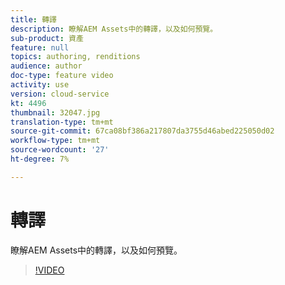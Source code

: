 ```yaml
---
title: 轉譯
description: 瞭解AEM Assets中的轉譯，以及如何預覽。
sub-product: 資產
feature: null
topics: authoring, renditions
audience: author
doc-type: feature video
activity: use
version: cloud-service
kt: 4496
thumbnail: 32047.jpg
translation-type: tm+mt
source-git-commit: 67ca08bf386a217807da3755d46abed225050d02
workflow-type: tm+mt
source-wordcount: '27'
ht-degree: 7%

---
```



# 轉譯

瞭解AEM Assets中的轉譯，以及如何預覽。

>[!VIDEO](https://video.tv.adobe.com/v/32047/?quality=12&learn=on&hidetitle=true)